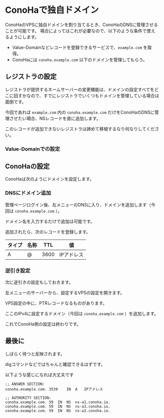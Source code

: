 # ConoHaで独自ドメイン

ConoHaのVPSに独自ドメインを割り当てるとき、ConoHaのDNSに管理させることが可能です。
場合によってはこれが必要なので、以下のような条件で使えるようにします。

* Value-Domainなどレコードを登録できるサービスで、`example.com` を取得。
* ConoHaには `conoha.example.com` 以下のドメインを管理してもらう。

## レジストラの設定

レジストラが提供するネームサーバーの変更機能は、ドメインの設定すべてをどこに回すかなので、すでにレジストラでいくつもドメインを管理している場合は面倒です。

今回であれば `example.com` 内の `conoha.example.com` だけをConoHaのDNSに管理させたい場合、NSレコードを直に追加します。

このレコードが追加できないレジストラは諦めて移植するなり何なりしてください。

### Value-Domainでの設定

## ConoHaの設定

ConoHaは次のようにドメインを設定します。

### DNSにドメイン追加

管理ページログイン後、左メニューのDNSに入り、ドメインを追加します（今回は `conoha.example.com` ）。

ドメイン名を入力するだけで追加は可能です。

追加されたら、次のレコードを登録します。

| タイプ | 名称 | TTL | 値 |
|--------|------|-----|----|
| A      | @    | 3600 | IPアドレス |

### 逆引き設定

次に逆引きの設定もしておきます。

左メニューのサーバーから、設定するVPSの設定を開きます。

VPS設定の中に、PTRレコードなるものがあります。

ここのIPv4に設定するドメイン（今回は `conoha.example.com` ）を追加します。

これでConoHa側の設定は終わりです。

## 最後に

しばらく待つと反映されます。

digコマンドなどではちゃんと確認できるはずです。

以下ような感じになれば大丈夫です

```
;; ANSWER SECTION:
conoha.example.com.	3539	IN	A	IPアドレス

;; AUTHORITY SECTION:
conoha.example.com.	59	IN	NS	ns-a1.conoha.io.
conoha.example.com.	59	IN	NS	ns-a3.conoha.io.
conoha.example.com.	59	IN	NS	ns-a2.conoha.io.
```
